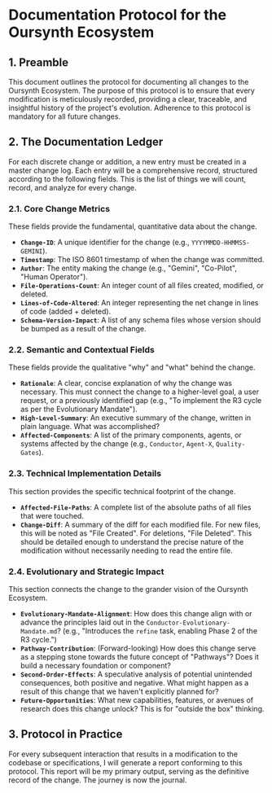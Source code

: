 
# Documentation Protocol for the Oursynth Ecosystem

## 1. Preamble

This document outlines the protocol for documenting all changes to the Oursynth Ecosystem. The purpose of this protocol is to ensure that every modification is meticulously recorded, providing a clear, traceable, and insightful history of the project's evolution. Adherence to this protocol is mandatory for all future changes.

## 2. The Documentation Ledger

For each discrete change or addition, a new entry must be created in a master change log. Each entry will be a comprehensive record, structured according to the following fields. This is the list of things we will count, record, and analyze for every change.

### 2.1. Core Change Metrics

These fields provide the fundamental, quantitative data about the change.

-   **`Change-ID`**: A unique identifier for the change (e.g., `YYYYMMDD-HHMMSS-GEMINI`).
-   **`Timestamp`**: The ISO 8601 timestamp of when the change was committed.
-   **`Author`**: The entity making the change (e.g., "Gemini", "Co-Pilot", "Human Operator").
-   **`File-Operations-Count`**: An integer count of all files created, modified, or deleted.
-   **`Lines-of-Code-Altered`**: An integer representing the net change in lines of code (added + deleted).
-   **`Schema-Version-Impact`**: A list of any schema files whose version should be bumped as a result of the change.

### 2.2. Semantic and Contextual Fields

These fields provide the qualitative "why" and "what" behind the change.

-   **`Rationale`**: A clear, concise explanation of why the change was necessary. This must connect the change to a higher-level goal, a user request, or a previously identified gap (e.g., "To implement the R3 cycle as per the Evolutionary Mandate").
-   **`High-Level-Summary`**: An executive summary of the change, written in plain language. What was accomplished?
-   **`Affected-Components`**: A list of the primary components, agents, or systems affected by the change (e.g., `Conductor`, `Agent-X`, `Quality-Gates`).

### 2.3. Technical Implementation Details

This section provides the specific technical footprint of the change.

-   **`Affected-File-Paths`**: A complete list of the absolute paths of all files that were touched.
-   **`Change-Diff`**: A summary of the diff for each modified file. For new files, this will be noted as "File Created". For deletions, "File Deleted". This should be detailed enough to understand the precise nature of the modification without necessarily needing to read the entire file.

### 2.4. Evolutionary and Strategic Impact

This section connects the change to the grander vision of the Oursynth Ecosystem.

-   **`Evolutionary-Mandate-Alignment`**: How does this change align with or advance the principles laid out in the `Conductor-Evolutionary-Mandate.md`? (e.g., "Introduces the `refine` task, enabling Phase 2 of the R3 cycle.")
-   **`Pathway-Contribution`**: (Forward-looking) How does this change serve as a stepping stone towards the future concept of "Pathways"? Does it build a necessary foundation or component?
-   **`Second-Order-Effects`**: A speculative analysis of potential unintended consequences, both positive and negative. What might happen as a result of this change that we haven't explicitly planned for?
-   **`Future-Opportunities`**: What new capabilities, features, or avenues of research does this change unlock? This is for "outside the box" thinking.

## 3. Protocol in Practice

For every subsequent interaction that results in a modification to the codebase or specifications, I will generate a report conforming to this protocol. This report will be my primary output, serving as the definitive record of the change. The journey is now the journal.
